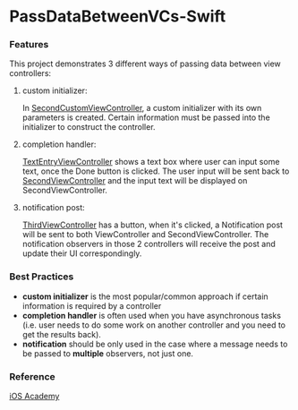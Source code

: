 # PassDataBetweenVCs-Swift

### Features

This project demonstrates 3 different ways of passing data between view controllers:
1. custom initializer: 

    In [SecondCustomViewController](PassDataBetweenVCs/SecondCustomViewController.swift), a custom initializer with its own parameters is created. Certain information must be passed into the initializer to construct the controller.

2. completion handler:

    [TextEntryViewController](PassDataBetweenVCs/TextEntryViewController.swift) shows a text box where user can input some text, once the Done button is clicked. The user input will be sent back to [SecondViewController](PassDataBetweenVCs/Tab%20Controllers/SecondViewController.swift) and the input text will be displayed on SecondViewController.

3. notification post:

    [ThirdViewController](PassDataBetweenVCs/Tab%20Controllers/ThirdViewController.swift) has a button, when it's clicked, a Notification post will be sent to both ViewController and SecondViewController. The notification observers in those 2 controllers will receive the post and update their UI correspondingly.

### Best Practices

* **custom initializer** is the most popular/common approach if certain information is required by a controller
* **completion handler** is often used when you have asynchronous tasks (i.e. user needs to do some work on another controller and you need to get the results back).
* **notification** should be only used in the case where a message needs to be passed to **multiple** observers, not just one.

### Reference
 [iOS Academy](https://www.youtube.com/watch?v=UVIQ7fkw_N8)
